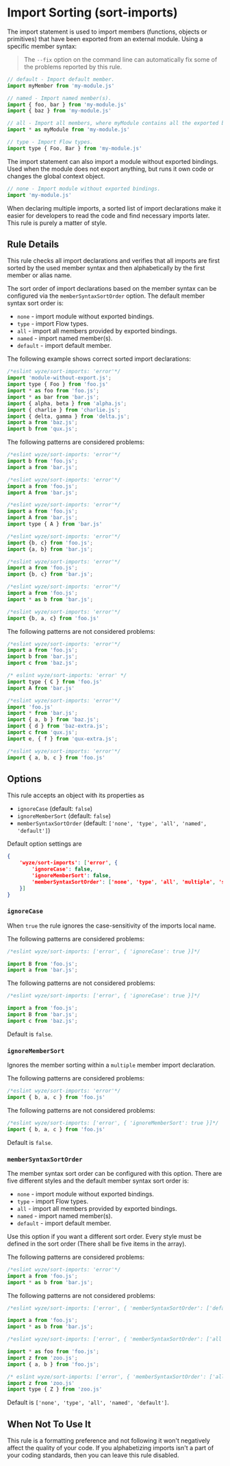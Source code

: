 # Import Sorting (sort-imports)

The import statement is used to import members (functions, objects or primitives) that have been exported from an external module. Using a specific member syntax:

> The `--fix` option on the command line can automatically fix some of the problems reported by this rule.

```js
// default - Import default member.
import myMember from 'my-module.js'

// named - Import named member(s).
import { foo, bar } from 'my-module.js'
import { baz } from 'my-module.js'

// all - Import all members, where myModule contains all the exported bindings.
import * as myModule from 'my-module.js'

// type - Import Flow types.
import type { Foo, Bar } from 'my-module.js'
```

The import statement can also import a module without exported bindings. Used when the module does not export anything, but runs it own code or changes the global context object.

```js
// none - Import module without exported bindings.
import 'my-module.js'
```

When declaring multiple imports, a sorted list of import declarations make it easier for developers to read the code and find necessary imports later. This rule is purely a matter of style.


## Rule Details

This rule checks all import declarations and verifies that all imports are first sorted by the used member syntax and then alphabetically by the first member or alias name.

The sort order of import declarations based on the member syntax can be configured via the `memberSyntaxSortOrder` option.
The default member syntax sort order is:

- `none` - import module without exported bindings.
- `type` - import Flow types.
- `all` - import all members provided by exported bindings.
- `named` - import named member(s).
- `default` - import default member.

The following example shows correct sorted import declarations:

```js
/*eslint wyze/sort-imports: 'error'*/
import 'module-without-export.js';
import type { Foo } from 'foo.js'
import * as foo from 'foo.js';
import * as bar from 'bar.js';
import { alpha, beta } from 'alpha.js';
import { charlie } from 'charlie.js';
import { delta, gamma } from 'delta.js';
import a from 'baz.js';
import b from 'qux.js';
```

The following patterns are considered problems:

```js
/*eslint wyze/sort-imports: 'error'*/
import b from 'foo.js';
import a from 'bar.js';

/*eslint wyze/sort-imports: 'error'*/
import a from 'foo.js';
import A from 'bar.js';

/*eslint wyze/sort-imports: 'error'*/
import a from 'foo.js';
import A from 'bar.js';
import type { A } from 'bar.js'

/*eslint wyze/sort-imports: 'error'*/
import {b, c} from 'foo.js';
import {a, b} from 'bar.js';

/*eslint wyze/sort-imports: 'error'*/
import a from 'foo.js';
import {b, c} from 'bar.js';

/*eslint wyze/sort-imports: 'error'*/
import a from 'foo.js';
import * as b from 'bar.js';

/*eslint wyze/sort-imports: 'error'*/
import {b, a, c} from 'foo.js'
```

The following patterns are not considered problems:

```js
/*eslint wyze/sort-imports: 'error'*/
import a from 'foo.js';
import b from 'bar.js';
import c from 'baz.js';

/* eslint wyze/sort-imports: 'error' */
import type { C } from 'foo.js'
import A from 'bar.js'

/*eslint wyze/sort-imports: 'error'*/
import 'foo.js'
import * from 'bar.js';
import { a, b } from 'baz.js';
import { d } from 'baz-extra.js';
import c from 'qux.js';
import e, { f } from 'qux-extra.js';

/*eslint wyze/sort-imports: 'error'*/
import { a, b, c } from 'foo.js'
```


## Options

This rule accepts an object with its properties as

- `ignoreCase` (default: `false`)
- `ignoreMemberSort` (default: `false`)
- `memberSyntaxSortOrder` (default: `['none', 'type', 'all', 'named', 'default']`)

Default option settings are

```json
{
    'wyze/sort-imports': ['error', {
        'ignoreCase': false,
        'ignoreMemberSort': false,
        'memberSyntaxSortOrder': ['none', 'type', 'all', 'multiple', 'single']
    }]
}
```

### `ignoreCase`

When `true` the rule ignores the case-sensitivity of the imports local name.

The following patterns are considered problems:

```js
/*eslint wyze/sort-imports: ['error', { 'ignoreCase': true }]*/

import B from 'foo.js';
import a from 'bar.js';
```

The following patterns are not considered problems:

```js
/*eslint wyze/sort-imports: ['error', { 'ignoreCase': true }]*/

import a from 'foo.js';
import B from 'bar.js';
import c from 'baz.js';
```

Default is `false`.

### `ignoreMemberSort`

Ignores the member sorting within a `multiple` member import declaration.

The following patterns are considered problems:

```js
/*eslint wyze/sort-imports: 'error'*/
import { b, a, c } from 'foo.js'
```

The following patterns are not considered problems:

```js
/*eslint wyze/sort-imports: ['error', { 'ignoreMemberSort': true }]*/
import { b, a, c } from 'foo.js'
```

Default is `false`.

### `memberSyntaxSortOrder`

The member syntax sort order can be configured with this option. There are five different styles and the default member syntax sort order is:

- `none` - import module without exported bindings.
- `type` - import Flow types.
- `all` - import all members provided by exported bindings.
- `named` - import named member(s).
- `default` - import default member.

Use this option if you want a different sort order. Every style must be defined in the sort order (There shall be five items in the array).

The following patterns are considered problems:

```js
/*eslint wyze/sort-imports: 'error'*/
import a from 'foo.js';
import * as b from 'bar.js';
```

The following patterns are not considered problems:

```js
/*eslint wyze/sort-imports: ['error', { 'memberSyntaxSortOrder': ['default', 'type', 'all', 'named', 'none'] }]*/

import a from 'foo.js';
import * as b from 'bar.js';

/*eslint wyze/sort-imports: ['error', { 'memberSyntaxSortOrder': ['all', 'type', 'default', 'named', 'none'] }]*/

import * as foo from 'foo.js';
import z from 'zoo.js';
import { a, b } from 'foo.js';

/* eslint wyze/sort-imports: ['error', { 'memberSyntaxSortOrder': ['all', 'default', 'type', 'named', 'none'] }] */
import z from 'zoo.js'
import type { Z } from 'zoo.js'

```

Default is `['none', 'type', 'all', 'named', 'default']`.

## When Not To Use It

This rule is a formatting preference and not following it won't negatively affect the quality of your code. If you alphabetizing imports isn't a part of your coding standards, then you can leave this rule disabled.
